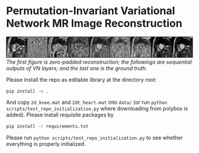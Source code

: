 # Permutation-Invariant Variational Network MR Image Reconstruction

![](readme_figures/vtv.png)
*The first figure is zero-padded reconstruction; the followings are sequential outputs of VN layers; and the last one 
is the ground truth.*

Please install the repo as editable library at the directory root:
```bash
pip install -e .
```
And copy `2d_knee.mat` and `2dt_heart.mat` into `data/` (or run `python scripts/test_repo_initialization.py` 
where downloading from polybox is added). Please install requisite packages by 
```bash
pip install -r requirements.txt
```
Please run `python scripts/test_repo_initialization.py` to see whether everything is properly initialized.

